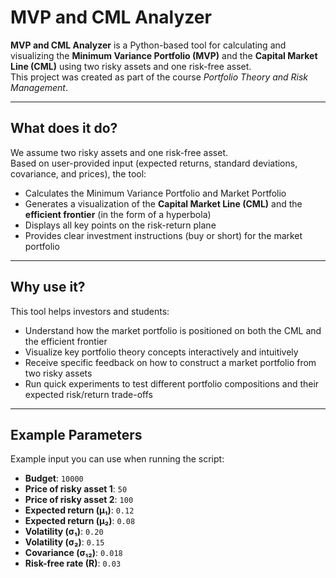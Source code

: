 # MVP and CML Analyzer

**MVP and CML Analyzer** is a Python-based tool for calculating and visualizing the **Minimum Variance Portfolio (MVP)** and the **Capital Market Line (CML)** using two risky assets and one risk-free asset.  
This project was created as part of the course _Portfolio Theory and Risk Management_.

---

## What does it do?

We assume two risky assets and one risk-free asset.  
Based on user-provided input (expected returns, standard deviations, covariance, and prices), the tool:

- Calculates the Minimum Variance Portfolio and Market Portfolio
- Generates a visualization of the **Capital Market Line (CML)** and the **efficient frontier** (in the form of a hyperbola)
- Displays all key points on the risk-return plane
- Provides clear investment instructions (buy or short) for the market portfolio

---

## Why use it?

This tool helps investors and students:

- Understand how the market portfolio is positioned on both the CML and the efficient frontier
- Visualize key portfolio theory concepts interactively and intuitively
- Receive specific feedback on how to construct a market portfolio from two risky assets
- Run quick experiments to test different portfolio compositions and their expected risk/return trade-offs

---

## Example Parameters

Example input you can use when running the script:

- **Budget**: `10000`
- **Price of risky asset 1**: `50`
- **Price of risky asset 2**: `100`
- **Expected return (μ₁)**: `0.12`
- **Expected return (μ₂)**: `0.08`
- **Volatility (σ₁)**: `0.20`
- **Volatility (σ₂)**: `0.15`
- **Covariance (σ₁₂)**: `0.018`
- **Risk-free rate (R)**: `0.03`


